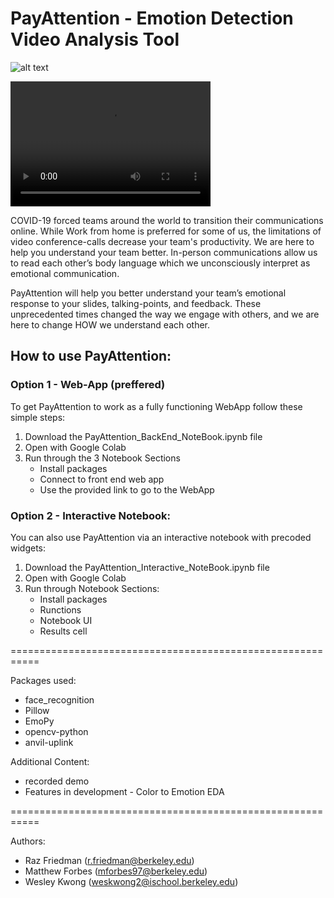 # PayAttention - Emotion Detection Video Analysis Tool
![alt text](https://encrypted-tbn0.gstatic.com/images?q=tbn%3AANd9GcSlqqeSaPXhlIIa3cgWd0l3TBUlzXk5rGIQZmMVheyiLF2VK001&usqp=CAU)

<video src="PayAttention/Video demo.mp4" width="320" height="200" controls preload></video>

COVID-19 forced teams around the world to transition their communications online. While Work from home is preferred for some of us, the limitations of video conference-calls decrease your team's productivity. We are here to help you understand your team better. In-person communications allow us to read each other’s body language which we unconsciously interpret as emotional communication.

PayAttention will help you better understand your team’s emotional response to your slides, talking-points, and feedback. These unprecedented times changed the way we engage with others, and we are here to change HOW we understand each other.

## How to use PayAttention:

### Option 1 - Web-App (preffered)

To get PayAttention to work as a fully functioning WebApp follow these simple steps:
1. Download the PayAttention_BackEnd_NoteBook.ipynb file
2. Open with Google Colab
3. Run through the 3 Notebook Sections
      - Install packages
      - Connect to front end web app
      - Use the provided link to go to the WebApp
     
### Option 2 - Interactive Notebook:

You can also use PayAttention via an interactive notebook with precoded widgets:
1. Download the PayAttention_Interactive_NoteBook.ipynb file
2. Open with Google Colab
3. Run through Notebook Sections:
      - Install packages
      - Runctions
      - Notebook UI
      - Results cell
      
===========================================================

Packages used:
- face_recognition
- Pillow
- EmoPy
- opencv-python
- anvil-uplink

Additional Content:
- recorded demo
- Features in development - Color to Emotion EDA

===========================================================

Authors:
- Raz Friedman (r.friedman@berkeley.edu)
- Matthew Forbes (mforbes97@berkeley.edu)
- Wesley Kwong (weskwong2@ischool.berkeley.edu)
